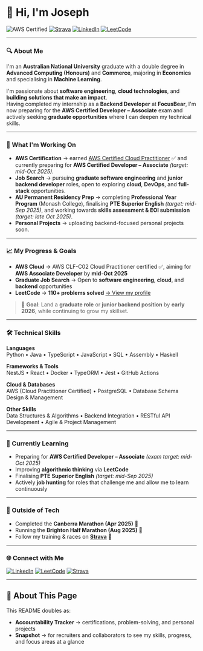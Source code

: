 # 👋 Hi, I'm Joseph

![AWS Certified](https://img.shields.io/badge/AWS%20Certified-Cloud%20Practitioner-orange?style=flat-square&logo=amazon-aws)
[![Strava](https://img.shields.io/badge/Strava-Follow%20My%20Runs-orange?style=flat-square&logo=strava)](https://www.strava.com/athletes/52703157)
[![LinkedIn](https://img.shields.io/badge/LinkedIn-Connect-blue?style=flat-square&logo=linkedin)](https://www.linkedin.com/in/hisnameisjoseph)
[![LeetCode](https://img.shields.io/badge/LeetCode-hisnameisjoseph-yellow?style=flat-square&logo=leetcode)](https://leetcode.com/u/hisnameisjoseph/)

---

### 🔍 About Me
I'm an **Australian National University** graduate with a double degree in **Advanced Computing (Honours)** and **Commerce**, majoring in **Economics** and specialising in **Machine Learning**.  

I'm passionate about **software engineering**, **cloud technologies**, and **building solutions that make an impact**.  
Having completed my internship as a **Backend Developer** at **FocusBear**, I'm now preparing for the **AWS Certified Developer – Associate** exam and actively seeking **graduate opportunities** where I can deepen my technical skills.

---

### 🚀 What I'm Working On
- **AWS Certification** → earned [AWS Certified Cloud Practitioner](https://www.credly.com/badges/f3270f01-f742-42e7-9d81-3770ea26c2cd/public_url) ✅ and currently preparing for **AWS Certified Developer – Associate** *(target: mid-Oct 2025)*.
- **Job Search** → pursuing **graduate software engineering** and **junior backend developer** roles, open to exploring **cloud**, **DevOps**, and **full-stack** opportunities.
- **AU Permanent Residency Prep** → completing **Professional Year Program** (Monash College), finalising **PTE Superior English** *(target: mid-Sep 2025)*, and working towards **skills assessment & EOI submission** *(target: late Oct 2025)*.
- **Personal Projects** → uploading backend-focused personal projects soon.

---

### 📈 My Progress & Goals
- **AWS Cloud** → AWS CLF-C02 Cloud Practitioner certified ✅, aiming for **AWS Associate Developer** by **mid-Oct 2025**
- **Graduate Job Search** → Open to **software engineering**, **cloud**, and **backend** opportunities
- **LeetCode** → **110+ problems solved**  [→ View my profile](https://leetcode.com/u/hisnameisjoseph/)

> 🎯 **Goal**: Land a **graduate role** or **junior backend position** by **early 2026**, while continuing to grow my skillset.

---

### 🛠️ Technical Skills

**Languages**  
Python • Java • TypeScript • JavaScript • SQL • Assembly • Haskell  

**Frameworks & Tools**  
NestJS • React • Docker • TypeORM • Jest • GitHub Actions  

**Cloud & Databases**  
AWS (Cloud Practitioner Certified) • PostgreSQL • Database Schema Design & Management  

**Other Skills**  
Data Structures & Algorithms • Backend Integration • RESTful API Development • Agile & Project Management

---

### 🌱 Currently Learning
- Preparing for **AWS Certified Developer – Associate** *(exam target: mid-Oct 2025)*  
- Improving **algorithmic thinking** via **LeetCode**  
- Finalising **PTE Superior English** *(target: mid-Sep 2025)*  
- Actively **job hunting** for roles that challenge me and allow me to learn continuously

---

### 🏃 Outside of Tech
- Completed the **Canberra Marathon (Apr 2025)** 🎉
- Running the **Brighton Half Marathon (Aug 2025)** 🏅  
- Follow my training & races on [**Strava**](https://www.strava.com/athletes/52703157) 🚀

---

### 🌐 Connect with Me
[![LinkedIn](https://img.shields.io/badge/LinkedIn-Joseph%20Ho-blue?style=flat&logo=linkedin)](https://www.linkedin.com/in/hisnameisjoseph)
[![LeetCode](https://img.shields.io/badge/LeetCode-hisnameisjoseph-yellow?style=flat&logo=leetcode)](https://leetcode.com/u/hisnameisjoseph/)
[![Strava](https://img.shields.io/badge/Strava-Follow%20My%20Runs-orange?style=flat&logo=strava)](https://www.strava.com/athletes/52703157)

---

## 📌 About This Page
This README doubles as:
- **Accountability Tracker** → certifications, problem-solving, and personal projects
- **Snapshot** → for recruiters and collaborators to see my skills, progress, and focus areas at a glance
